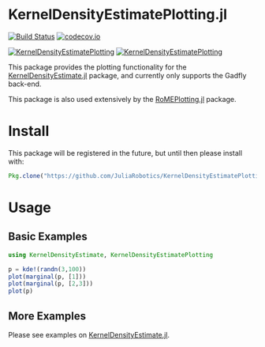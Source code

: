 # KernelDensityEstimatePlotting.jl

[![Build Status](https://travis-ci.org/JuliaRobotics/KernelDensityEstimatePlotting.jl.svg?branch=master)](https://travis-ci.org/JuliaRobotics/KernelDensityEstimatePlotting.jl)
[![codecov.io](https://codecov.io/github/JuliaRobotics/KernelDensityEstimatePlotting.jl/coverage.svg?branch=master)](https://codecov.io/github/JuliaRobotics/KernelDensityEstimatePlotting.jl?branch=master)

[![KernelDensityEstimatePlotting](http://pkg.julialang.org/badges/KernelDensityEstimatePlotting_0.6.svg)](http://pkg.julialang.org/?pkg=KernelDensityEstimatePlotting&ver=0.6)
[![KernelDensityEstimatePlotting](http://pkg.julialang.org/badges/KernelDensityEstimatePlotting_0.7.svg)](http://pkg.julialang.org/?pkg=KernelDensityEstimatePlotting&ver=0.7)

This package provides the plotting functionality for the [KernelDensityEstimate.jl](https://github.com/JuliaRobotics/KernelDensityEstimate.jl) package, and currently only supports the Gadfly back-end.

This package is also used extensively by the [RoMEPlotting.jl](https://github.com/dehann/RoMEPlotting.jl) package.

# Install

This package will be registered in the future, but until then please install with:
```julia
Pkg.clone("https://github.com/JuliaRobotics/KernelDensityEstimatePlotting.jl")
```

# Usage

## Basic Examples

```julia
using KernelDensityEstimate, KernelDensityEstimatePlotting

p = kde!(randn(3,100))
plot(marginal(p, [1]))
plot(marginal(p, [2,3]))
plot(p)
```
## More Examples

Please see examples on [KernelDensityEstimate.jl](https://github.com/JuliaRobotics/KernelDensityEstimate.jl).
